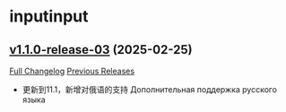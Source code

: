 # inputinput

## [v1.1.0-release-03](https://github.com/CvCn/InputInput/tree/v1.1.0-release-03) (2025-02-25)
[Full Changelog](https://github.com/CvCn/InputInput/compare/v1.1.0-release-02...v1.1.0-release-03) [Previous Releases](https://github.com/CvCn/InputInput/releases)

- 更新到11.1，新增对俄语的支持 Дополнительная поддержка русского языка  
